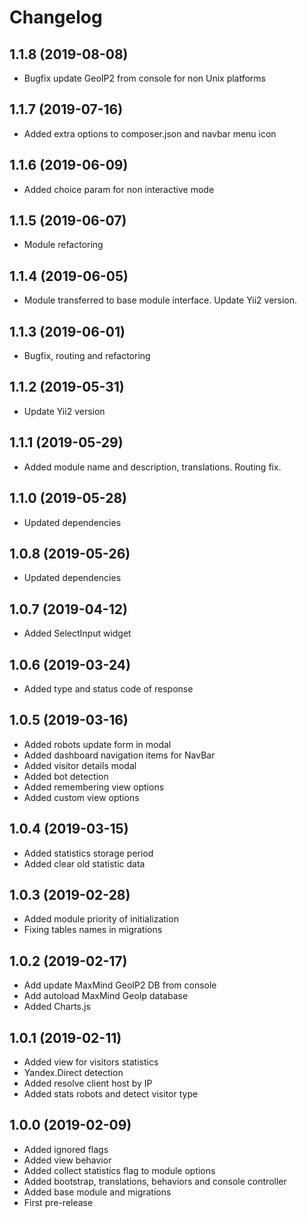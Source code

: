 Changelog
=========

## 1.1.8 (2019-08-08)
 * Bugfix update GeoIP2 from console for non Unix platforms

## 1.1.7 (2019-07-16)
 * Added extra options to composer.json and navbar menu icon

## 1.1.6 (2019-06-09)
 * Added choice param for non interactive mode
 
## 1.1.5 (2019-06-07)
 * Module refactoring

## 1.1.4 (2019-06-05)
 * Module transferred to base module interface. Update Yii2 version.

## 1.1.3 (2019-06-01)
 * Bugfix, routing and refactoring
 
## 1.1.2 (2019-05-31)
 * Update Yii2 version
 
## 1.1.1 (2019-05-29)
 * Added module name and description, translations. Routing fix.
 
## 1.1.0 (2019-05-28)
 * Updated dependencies
 
## 1.0.8 (2019-05-26)
 * Updated dependencies
 
## 1.0.7 (2019-04-12)
 * Added SelectInput widget
 
## 1.0.6 (2019-03-24)
 * Added type and status code of response
 
## 1.0.5 (2019-03-16)
 * Added robots update form in modal
 * Added dashboard navigation items for NavBar
 * Added visitor details modal
 * Added bot detection
 * Added remembering view options
 * Added custom view options
 
## 1.0.4 (2019-03-15)
 * Added statistics storage period
 * Added clear old statistic data
 
## 1.0.3 (2019-02-28)
 * Added module priority of initialization
 * Fixing tables names in migrations
 
## 1.0.2 (2019-02-17)
 * Add update MaxMind GeoIP2 DB from console
 * Add autoload MaxMind GeoIp database
 * Added Charts.js
 
## 1.0.1 (2019-02-11)
 * Added view for visitors statistics
 * Yandex.Direct detection
 * Added resolve client host by IP
 * Added stats robots and detect visitor type

## 1.0.0 (2019-02-09)
 * Added ignored flags
 * Added view behavior
 * Added collect statistics flag to module options
 * Added bootstrap, translations, behaviors and console controller
 * Added base module and migrations
 * First pre-release